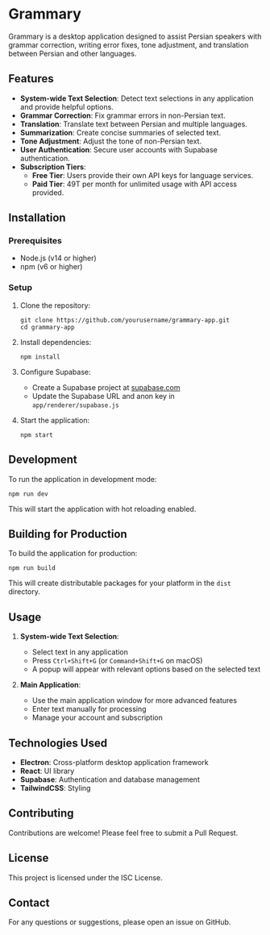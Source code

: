 # Grammary

Grammary is a desktop application designed to assist Persian speakers with grammar correction, writing error fixes, tone adjustment, and translation between Persian and other languages.

## Features

- **System-wide Text Selection**: Detect text selections in any application and provide helpful options.
- **Grammar Correction**: Fix grammar errors in non-Persian text.
- **Translation**: Translate text between Persian and multiple languages.
- **Summarization**: Create concise summaries of selected text.
- **Tone Adjustment**: Adjust the tone of non-Persian text.
- **User Authentication**: Secure user accounts with Supabase authentication.
- **Subscription Tiers**:
  - **Free Tier**: Users provide their own API keys for language services.
  - **Paid Tier**: 49T per month for unlimited usage with API access provided.

## Installation

### Prerequisites

- Node.js (v14 or higher)
- npm (v6 or higher)

### Setup

1. Clone the repository:
   ```
   git clone https://github.com/yourusername/grammary-app.git
   cd grammary-app
   ```

2. Install dependencies:
   ```
   npm install
   ```

3. Configure Supabase:
   - Create a Supabase project at [supabase.com](https://supabase.com)
   - Update the Supabase URL and anon key in `app/renderer/supabase.js`

4. Start the application:
   ```
   npm start
   ```

## Development

To run the application in development mode:

```
npm run dev
```

This will start the application with hot reloading enabled.

## Building for Production

To build the application for production:

```
npm run build
```

This will create distributable packages for your platform in the `dist` directory.

## Usage

1. **System-wide Text Selection**:
   - Select text in any application
   - Press `Ctrl+Shift+G` (or `Command+Shift+G` on macOS)
   - A popup will appear with relevant options based on the selected text

2. **Main Application**:
   - Use the main application window for more advanced features
   - Enter text manually for processing
   - Manage your account and subscription

## Technologies Used

- **Electron**: Cross-platform desktop application framework
- **React**: UI library
- **Supabase**: Authentication and database management
- **TailwindCSS**: Styling

## Contributing

Contributions are welcome! Please feel free to submit a Pull Request.

## License

This project is licensed under the ISC License.

## Contact

For any questions or suggestions, please open an issue on GitHub. 